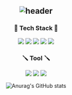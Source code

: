 <div align="center">

![header](https://capsule-render.vercel.app/api?type=Waving&color=0:9BB8FC,100:72FCEF&height=300&section=header&text=KimLineless&fontsize=70)
---
<h3 align='center'>🧩 Tech Stack 🧩</h3>
<p align='center'>
<img src="https://img.shields.io/badge/HTML5-E34F26?style=flat-square&logo=HTML5&logoColor=white" />
<img src="https://img.shields.io/badge/CSS3-1572B6?style=flat-square&logo=CSS3&logoColor=white" />
<img src="https://img.shields.io/badge/JavaScript-F7DF1E?style=flat-square&logo=JavaScript&logoColor=white" />
<img src="https://img.shields.io/badge/React-61DAFB?style=flat-square&logo=React&logoColor=white" />
<img src="https://img.shields.io/badge/Three.js-000000?style=flat-square&logo=Three.js&logoColor=white" />
</p>

<h3 align='center'>🪛 Tool 🪛</h3>
<p align='center'>
<img src="https://img.shields.io/badge/Git-F05032?style=flat-square&logo=Git&logoColor=white" />
<img src="https://img.shields.io/badge/GitHub-181717?style=flat-square&logo=GitHub&logoColor=white" />
  <img src="https://img.shields.io/badge/Webpack-8DD6F9?style=flat-square&logo=Webpack&logoColor=white" />
</p>


![Anurag's GitHub stats](https://github-readme-stats.vercel.app/api?username=KimLineless&show_icons=true&theme=radical)

</div>

